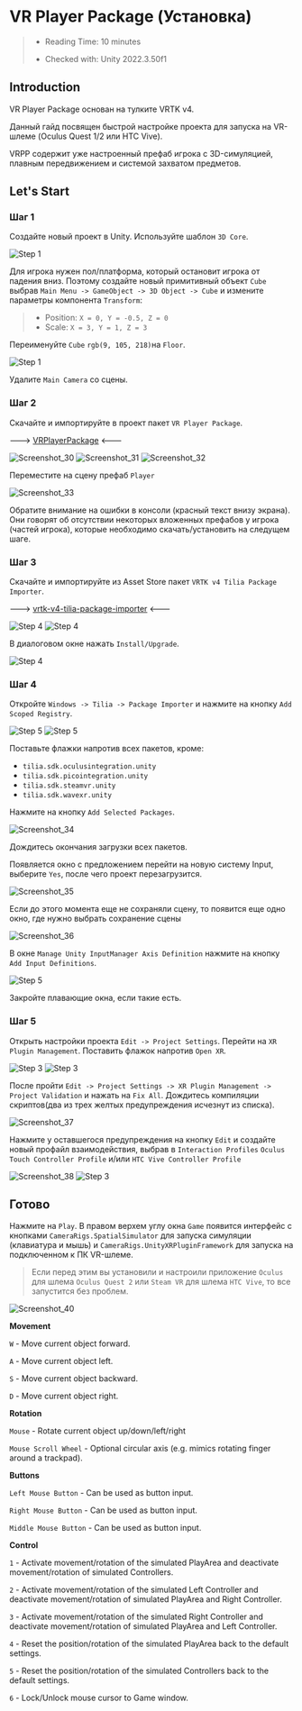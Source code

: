 # VR Player Package (Установка)

> * Reading Time: 10 minutes
>
> * Checked with: Unity 2022.3.50f1

## Introduction

VR Player Package основан на тулките VRTK v4.

Данный гайд посвящен быстрой настройке проекта для запуска на VR-шлеме (Oculus Quest 1/2 или HTC Vive).

VRPP содержит уже настроенный префаб игрока с 3D-симуляцией, плавным передвижением и системой захватом предметов.


## Let's Start

### Шаг 1

Создайте новый проект в Unity. Используйте шаблон `3D Core`.

![Step 1](assets/images/_1_Создание_проекта.png)

Для игрока нужен пол/платформа, который остановит игрока от падения вниз.
Поэтому создайте новый примитивный объект `Cube` выбрав `Main Menu -> GameObject -> 3D Object -> Cube` и измените параметры компонента `Transform`:

> * Position: `X = 0, Y = -0.5, Z = 0`
> * Scale: `X = 3, Y = 1, Z = 3`

Переименуйте `Cube`	`rgb(9, 105, 218)`на `Floor`.

![Step 1](assets/images/_1_floor.png)

Удалите `Main Camera` со сцены.

### Шаг 2

Скачайте и импортируйте в проект пакет `VR Player Package`. 

---> [VRPlayerPackage] <---

![Screenshot_30](https://github.com/user-attachments/assets/1abbc212-928a-4ba2-8bd1-b7f32126c4ed)
![Screenshot_31](https://github.com/user-attachments/assets/dcb7dacd-547e-423a-ad16-67ab5ae6d1cf)
![Screenshot_32](https://github.com/user-attachments/assets/0c9b0596-97f0-4c51-bf39-5ac15c23b94c)


Переместите на сцену префаб `Player`

![Screenshot_33](https://github.com/user-attachments/assets/266bb8fc-8c0e-48d3-827a-525e3d50c179)


Обратите внимание на ошибки в консоли (красный текст внизу экрана). Они говорят об отсутствии некоторых вложенных префабов у игрока (частей игрока), которые необходимо скачать/установить на следущем шаге.

### Шаг 3

Скачайте и импортируйте из Asset Store пакет `VRTK v4 Tilia Package Importer`. 

---> [vrtk-v4-tilia-package-importer] <---

![Step 4](assets/images/_8_TiliaDownload.png)
![Step 4](assets/images/_8_TiliaImport.png)

В диалоговом окне нажать `Install/Upgrade`.

![Step 4](assets/images/_8_UpgPackManager.png)

### Шаг 4

Откройте `Windows -> Tilia -> Package Importer` и нажмите на кнопку `Add Scoped Registry`. 

![Step 5](assets/images/_9_PImporter.png)
![Step 5](assets/images/_9_AddScoped.png)

Поставьте флажки напротив всех пакетов, кроме:

* `tilia.sdk.oculusintegration.unity`
* `tilia.sdk.picointegration.unity`
* `tilia.sdk.steamvr.unity`
* `tilia.sdk.wavexr.unity`

Нажмите на кнопку `Add Selected Packages`.

![Screenshot_34](https://github.com/user-attachments/assets/c36c8cc5-3384-4169-a20d-309d1bc10f2b)

Дождитесь окончания загрузки всех пакетов.

Появляется окно с предложением перейти на новую систему Input, выберите `Yes`, после чего проект перезагрузится.

![Screenshot_35](https://github.com/user-attachments/assets/249750aa-cda6-485c-b5a2-0595628f79ca)

Если до этого момента еще не сохраняли сцену, то появится еще одно окно, где нужно выбрать сохранение сцены

![Screenshot_36](https://github.com/user-attachments/assets/3fb4e7dc-30de-4919-828a-b62cb1fd5400)

В окне `Manage Unity InputManager Axis Definition` нажмите на кнопку `Add Input Definitions`.

![Step 5](assets/images/_11_Addinput.png)

Закройте плавающие окна, если такие есть.

### Шаг 5

Открыть настройки проекта `Edit -> Project Settings`. Перейти на `XR Plugin Management`. Поставить флажок напротив `Open XR`.

![Step 3](assets/images/_3_ProjectSettings.png) 
![Step 3](assets/images/_6_OpenXR.png)

После пройти `Edit -> Project Settings -> XR Plugin Management -> Project Validation` и нажать на `Fix All`. Дождитесь компиляции скриптов(два из трех желтых предупреждения исчезнут из списка).

![Screenshot_37](https://github.com/user-attachments/assets/5f9213f8-a6d1-43f0-be64-121f4ffb8ec1)

Нажмите у оставшегося предупреждения на кнопку `Edit` и создайте новый профайл взаимодействия, выбрав в `Interaction Profiles` `Oculus Touch Controller Profile` и/или `HTC Vive Controller Profile`

![Screenshot_38](https://github.com/user-attachments/assets/09248b6a-7cdb-41c0-94f7-77ba838fb3b8)
![Step 3](assets/images/_7_InterractionProfile.png)

## Готово

Нажмите на `Play`. В правом верхем углу окна `Game` появится интерфейс с кнопками `CameraRigs.SpatialSimulator` для запуска симуляции (клавиатура и мышь) и `CameraRigs.UnityXRPluginFramework` для запуска на подключенном к ПК VR-шлеме. 
	
> Если перед этим вы установили и настроили приложение `Oculus` для шлема `Oculus Quest 2` или `Steam VR` для шлема `HTC Vive`, то все запустится без проблем.
	
![Screenshot_40](https://github.com/user-attachments/assets/5b1f8fad-2623-40e8-bc67-1e96d67a1c96)

**Movement**

  `W` - Move current object forward.
 
  `A` - Move current object left.
 
  `S` - Move current object backward.
 
  `D` - Move current object right.
 
**Rotation**

 `Mouse` - Rotate current object up/down/left/right
 
 `Mouse Scroll Wheel` - Optional circular axis (e.g. mimics rotating finger around a trackpad).
 
**Buttons**

 `Left Mouse Button` - Can be used as button input.
 
 `Right Mouse Button` - Can be used as button input.
 
 `Middle Mouse Button` - Can be used as button input.
 
**Control**

 `1` - Activate movement/rotation of the simulated PlayArea and deactivate movement/rotation of simulated Controllers.
 
 `2` - Activate movement/rotation of the simulated Left Controller and deactivate movement/rotation of simulated PlayArea and Right Controller.
 
 `3` - Activate movement/rotation of the simulated Right Controller and deactivate movement/rotation of simulated PlayArea and Left Controller.
 
 `4` - Reset the position/rotation of the simulated PlayArea back to the default settings.
 
 `5` - Reset the position/rotation of the simulated Controllers back to the default settings.
 
 `6` - Lock/Unlock mouse cursor to Game window.
	
[Installation]: https://github.com/ExtendRealityLtd/Tilia.Indicators.ObjectPointers.Unity/blob/master/Documentation/HowToGuides/Installation/README.md
[vrtk-v4-tilia-package-importer]: https://assetstore.unity.com/packages/tools/utilities/vrtk-v4-tilia-package-importer-214936
[VRPlayerPackage]: assets/VRPlayerPackagePrefab/


